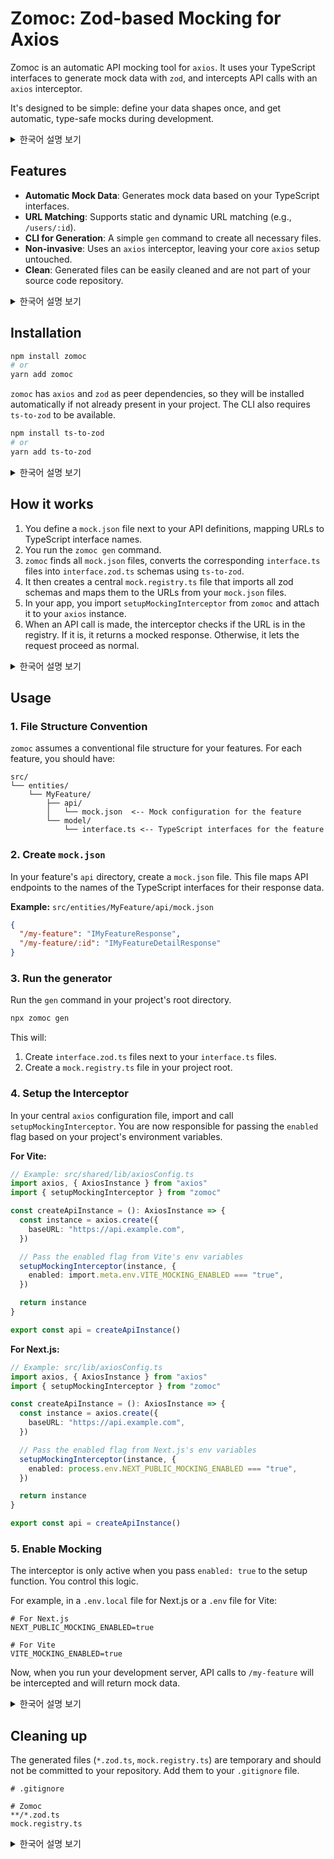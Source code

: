 # Zomoc: Zod-based Mocking for Axios

Zomoc is an automatic API mocking tool for `axios`. It uses your TypeScript interfaces to generate mock data with `zod`, and intercepts API calls with an `axios` interceptor.

It's designed to be simple: define your data shapes once, and get automatic, type-safe mocks during development.

<details>
<summary>한국어 설명 보기</summary>

## Zomoc: Zod 기반의 Axios 목킹 도구

Zomoc은 `axios`를 위한 자동 API 목킹 도구입니다. TypeScript 인터페이스를 사용하여 `zod`로 목 데이터를 생성하고, `axios` 인터셉터를 통해 API 호출을 가로챕니다.

한 번만 데이터 형태를 정의하면, 개발 중에 타입이 보장되는 목 데이터를 자동으로 얻을 수 있도록 간단하게 설계되었습니다.

</details>

## Features

- **Automatic Mock Data**: Generates mock data based on your TypeScript interfaces.
- **URL Matching**: Supports static and dynamic URL matching (e.g., `/users/:id`).
- **CLI for Generation**: A simple `gen` command to create all necessary files.
- **Non-invasive**: Uses an `axios` interceptor, leaving your core `axios` setup untouched.
- **Clean**: Generated files can be easily cleaned and are not part of your source code repository.

<details>
<summary>한국어 설명 보기</summary>

### 주요 기능

- **자동 목 데이터 생성**: TypeScript 인터페이스를 기반으로 목 데이터를 자동으로 생성합니다.
- **URL 매칭**: 정적 및 동적 URL 매칭 (예: `/users/:id`)을 지원합니다.
- **CLI 명령어**: `gen` 명령어로 필요한 모든 파일을 간단하게 생성합니다.
- **비침투적 설계**: `axios` 인터셉터를 사용하므로, 기존 `axios` 설정을 수정할 필요가 없습니다.
- **깔끔함**: 생성된 파일들은 쉽게 정리할 수 있으며, 소스 코드 저장소에 포함되지 않습니다.

</details>

## Installation

```bash
npm install zomoc
# or
yarn add zomoc
```

`zomoc` has `axios` and `zod` as peer dependencies, so they will be installed automatically if not already present in your project. The CLI also requires `ts-to-zod` to be available.

```bash
npm install ts-to-zod
# or
yarn add ts-to-zod
```

<details>
<summary>한국어 설명 보기</summary>

### 설치 방법

```bash
npm install zomoc
# 또는
yarn add zomoc
```

`zomoc`은 `axios`와 `zod`를 peer dependency로 가지고 있으므로, 프로젝트에 해당 패키지가 없는 경우 자동으로 함께 설치됩니다. 또한 CLI를 사용하려면 `ts-to-zod`가 필요합니다.

```bash
npm install ts-to-zod
# 또는
yarn add ts-to-zod
```

</details>

## How it works

1.  You define a `mock.json` file next to your API definitions, mapping URLs to TypeScript interface names.
2.  You run the `zomoc gen` command.
3.  `zomoc` finds all `mock.json` files, converts the corresponding `interface.ts` files into `interface.zod.ts` schemas using `ts-to-zod`.
4.  It then creates a central `mock.registry.ts` file that imports all zod schemas and maps them to the URLs from your `mock.json` files.
5.  In your app, you import `setupMockingInterceptor` from `zomoc` and attach it to your `axios` instance.
6.  When an API call is made, the interceptor checks if the URL is in the registry. If it is, it returns a mocked response. Otherwise, it lets the request proceed as normal.

<details>
<summary>한국어 설명 보기</summary>

### 동작 방식

1.  API 정의 파일 옆에 `mock.json` 파일을 만들고, URL과 TypeScript 인터페이스 이름을 매핑합니다.
2.  `zomoc gen` 명령어를 실행합니다.
3.  `zomoc`은 모든 `mock.json` 파일을 찾아서, 연결된 `interface.ts` 파일을 `ts-to-zod`를 이용해 `interface.zod.ts` 스키마로 변환합니다.
4.  그 후, 모든 zod 스키마를 import하고 `mock.json`의 URL과 매핑하는 중앙 `mock.registry.ts` 파일을 생성합니다.
5.  당신의 앱에서, `zomoc`으로부터 `setupMockingInterceptor`를 import하여 `axios` 인스턴스에 연결합니다.
6.  API가 호출되면, 인터셉터는 해당 URL이 레지스트리에 있는지 확인합니다. 만약 있다면, 목 응답을 반환합니다. 없다면, 요청이 정상적으로 실제 서버로 전달되도록 합니다.

</details>

## Usage

### 1. File Structure Convention

`zomoc` assumes a conventional file structure for your features. For each feature, you should have:

```
src/
└── entities/
    └── MyFeature/
        ├── api/
        │   └── mock.json  <-- Mock configuration for the feature
        └── model/
            └── interface.ts <-- TypeScript interfaces for the feature
```

### 2. Create `mock.json`

In your feature's `api` directory, create a `mock.json` file. This file maps API endpoints to the names of the TypeScript interfaces for their response data.

**Example:** `src/entities/MyFeature/api/mock.json`

```json
{
  "/my-feature": "IMyFeatureResponse",
  "/my-feature/:id": "IMyFeatureDetailResponse"
}
```

### 3. Run the generator

Run the `gen` command in your project's root directory.

```bash
npx zomoc gen
```

This will:

1.  Create `interface.zod.ts` files next to your `interface.ts` files.
2.  Create a `mock.registry.ts` file in your project root.

### 4. Setup the Interceptor

In your central `axios` configuration file, import and call `setupMockingInterceptor`. You are now responsible for passing the `enabled` flag based on your project's environment variables.

**For Vite:**

```typescript
// Example: src/shared/lib/axiosConfig.ts
import axios, { AxiosInstance } from "axios"
import { setupMockingInterceptor } from "zomoc"

const createApiInstance = (): AxiosInstance => {
  const instance = axios.create({
    baseURL: "https://api.example.com",
  })

  // Pass the enabled flag from Vite's env variables
  setupMockingInterceptor(instance, {
    enabled: import.meta.env.VITE_MOCKING_ENABLED === "true",
  })

  return instance
}

export const api = createApiInstance()
```

**For Next.js:**

```typescript
// Example: src/lib/axiosConfig.ts
import axios, { AxiosInstance } from "axios"
import { setupMockingInterceptor } from "zomoc"

const createApiInstance = (): AxiosInstance => {
  const instance = axios.create({
    baseURL: "https://api.example.com",
  })

  // Pass the enabled flag from Next.js's env variables
  setupMockingInterceptor(instance, {
    enabled: process.env.NEXT_PUBLIC_MOCKING_ENABLED === "true",
  })

  return instance
}

export const api = createApiInstance()
```

### 5. Enable Mocking

The interceptor is only active when you pass `enabled: true` to the setup function. You control this logic.

For example, in a `.env.local` file for Next.js or a `.env` file for Vite:

```
# For Next.js
NEXT_PUBLIC_MOCKING_ENABLED=true

# For Vite
VITE_MOCKING_ENABLED=true
```

Now, when you run your development server, API calls to `/my-feature` will be intercepted and will return mock data.

<details>
<summary>한국어 설명 보기</summary>

### 사용법

#### 1. 파일 구조 규칙

`zomoc`은 각 기능별로 다음과 같은 파일 구조를 따를 것을 권장합니다.

```
src/
└── entities/
    └── MyFeature/
        ├── api/
        │   └── mock.json  <-- 기능별 목킹 설정 파일
        └── model/
            └── interface.ts <-- 기능별 TypeScript 인터페이스
```

#### 2. `mock.json` 생성

기능(feature)의 `api` 디렉토리 안에, `mock.json` 파일을 생성합니다. 이 파일은 API 엔드포인트와 응답 데이터의 TypeScript 인터페이스 이름을 매핑합니다.

**예시:** `src/entities/MyFeature/api/mock.json`

```json
{
  "/my-feature": "IMyFeatureResponse",
  "/my-feature/:id": "IMyFeatureDetailResponse"
}
```

#### 3. 파일 생성기 실행

프로젝트의 루트 디렉토리에서 `gen` 명령어를 실행하세요.

```bash
npx zomoc gen
```

이 명령어는 다음을 수행합니다:

1.  `interface.ts` 파일 옆에 `interface.zod.ts` 파일을 생성합니다.
2.  프로젝트 루트에 `mock.registry.ts` 파일을 생성합니다.

#### 4. 인터셉터 설정

중앙 `axios` 설정 파일에서 `setupMockingInterceptor`를 import하여 호출합니다. 이때, 프로젝트의 환경 변수를 직접 확인하여 `enabled` 플래그를 전달해야 합니다.

**Vite 환경의 경우:**

```typescript
// 예시: src/shared/lib/axiosConfig.ts
import axios, { AxiosInstance } from "axios"
import { setupMockingInterceptor } from "zomoc"

const createApiInstance = (): AxiosInstance => {
  const instance = axios.create({
    baseURL: "https://api.example.com",
  })

  // Vite의 환경 변수를 확인하여 enabled 플래그 전달
  setupMockingInterceptor(instance, {
    enabled: import.meta.env.VITE_MOCKING_ENABLED === "true",
  })

  return instance
}

export const api = createApiInstance()
```

**Next.js 환경의 경우:**

```typescript
// 예시: src/lib/axiosConfig.ts
import axios, { AxiosInstance } from "axios"
import { setupMockingInterceptor } from "zomoc"

const createApiInstance = (): AxiosInstance => {
  const instance = axios.create({
    baseURL: "https://api.example.com",
  })

  // Next.js의 환경 변수를 확인하여 enabled 플래그 전달
  setupMockingInterceptor(instance, {
    enabled: process.env.NEXT_PUBLIC_MOCKING_ENABLED === "true",
  })

  return instance
}

export const api = createApiInstance()
```

#### 5. 목킹 활성화

인터셉터는 `setupMockingInterceptor` 함수에 `enabled: true`를 전달했을 때만 활성화됩니다. 이제 이 로직은 사용자가 직접 제어합니다.

예를 들어, Next.js의 `.env.local` 파일이나 Vite의 `.env` 파일에 아래와 같이 변수를 설정합니다.

```
# Next.js용
NEXT_PUBLIC_MOCKING_ENABLED=true

# Vite용
VITE_MOCKING_ENABLED=true
```

이제 개발 서버를 실행하면, `/my-feature`로 보내는 API 요청이 가로채져 목 데이터를 반환할 것입니다.

</details>

## Cleaning up

The generated files (`*.zod.ts`, `mock.registry.ts`) are temporary and should not be committed to your repository. Add them to your `.gitignore` file.

```
# .gitignore

# Zomoc
**/*.zod.ts
mock.registry.ts
```

<details>
<summary>한국어 설명 보기</summary>

### 뒷정리

생성된 파일들(`*.zod.ts`, `mock.registry.ts`)은 임시 파일이므로 저장소에 커밋해서는 안 됩니다. `.gitignore` 파일에 추가해주세요.

```
# .gitignore

# Zomoc
**/*.zod.ts
mock.registry.ts
```

</details>
